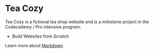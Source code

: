 # Tea Cozy 

Tea Cozy is a fictional tea shop website and is a milestone project in the Codecademy / Pro intensive program:

* Build Websites from Scratch

Learn more about [Markdown](https://github.com/adam-p/markdown-here/wiki/Markdown-Cheatsheet) 

